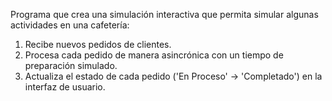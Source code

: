 Programa que crea una simulación interactiva que permita simular algunas actividades en una cafetería:

1. Recibe nuevos pedidos de clientes.
2. Procesa cada pedido de manera asincrónica con un tiempo de preparación simulado.
3. Actualiza el estado de cada pedido ('En Proceso' -> 'Completado') en la interfaz de usuario.
